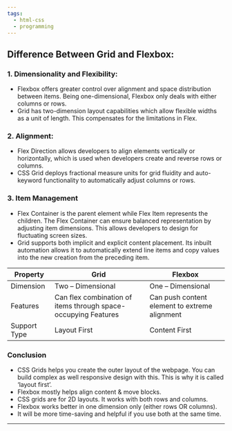 ```yaml
---
tags:
  - html-css
  - programming
---
```

## **Difference Between Grid and Flexbox:**

### **1. Dimensionality and Flexibility:**

- Flexbox offers greater control over alignment and space distribution between items. Being one-dimensional, Flexbox only deals with either columns or rows.
- Grid has two-dimension layout capabilities which allow flexible widths as a unit of length. This compensates for the limitations in Flex.

### **2. Alignment:**

- Flex Direction allows developers to align elements vertically or horizontally, which is used when developers create and reverse rows or columns.
- CSS Grid deploys fractional measure units for grid fluidity and auto-keyword functionality to automatically adjust columns or rows.

### **3. Item Management**

- Flex Container is the parent element while Flex Item represents the children. The Flex Container can ensure balanced representation by adjusting item dimensions. This allows developers to design for fluctuating screen sizes.
- Grid supports both implicit and explicit content placement. Its inbuilt automation allows it to automatically extend line items and copy values into the new creation from the preceding item.

|**Property**|**Grid**|**Flexbox**|
|---|---|---|
|Dimension|Two – Dimensional|One – Dimensional|
|Features|Can flex combination of items through space-occupying Features|Can push content element to extreme alignment|
|Support Type|Layout First|Content First|

### **Conclusion**

- CSS Grids helps you create the outer layout of the webpage. You can build complex as well responsive design with this. This is why it is called ‘layout first’.
- Flexbox mostly helps align content & move blocks.
- CSS grids are for 2D layouts. It works with both rows and columns.
- Flexbox works better in one dimension only (either rows OR columns).
- It will be more time-saving and helpful if you use both at the same time.

---
